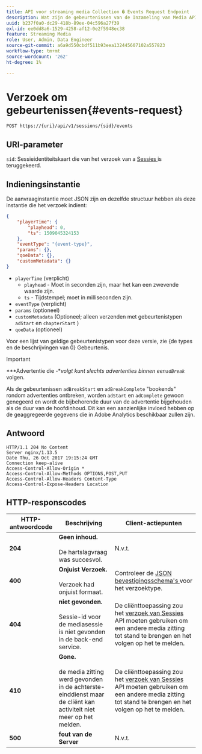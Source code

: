 ```yaml
---
title: API voor streaming media Collection � Events Request Endpoint
description: Wat zijn de gebeurtenissen van de Inzameling van Media API verzoeken eindpuntparameters en reacties?
uuid: b237f0a0-dc29-418b-89ee-04c596a27f39
exl-id: ee0dd8a6-1529-4258-af12-0e2f5948ec38
feature: Streaming Media
role: User, Admin, Data Engineer
source-git-commit: a6a9d550cbdf511b93eea132445607102a557823
workflow-type: tm+mt
source-wordcount: '262'
ht-degree: 1%

---
```


# Verzoek om gebeurtenissen{#events-request}

`POST https://{uri}/api/v1/sessions/{sid}/events`

## URI-parameter

`sid`: Sessieidentiteitskaart die van het verzoek van a [ Sessies ](mc-api-sessions-req.md) is teruggekeerd.

## Indieningsinstantie

De aanvraaginstantie moet JSON zijn en dezelfde structuur hebben als deze instantie die het verzoek indient:

```json
{ 
    "playerTime": { 
        "playhead": 0, 
        "ts": 1509045324153 
    }, 
    "eventType": "{event-type}", 
    "params": {}, 
    "qoeData": {}, 
    "customMetadata": {} 
}
```

* `playerTime` (verplicht)
   * `playhead` - Moet in seconden zijn, maar het kan een zwevende waarde zijn.
   * `ts` - Tijdstempel; moet in milliseconden zijn.
* `eventType` (verplicht)
* `params` (optioneel)
* `customMetadata` (Optioneel; alleen verzenden met gebeurtenistypen `adStart` en `chapterStart` )
* `qoeData` (optioneel)

Voor een lijst van geldige gebeurtenistypen voor deze versie, zie {de types en de beschrijvingen van 0} Gebeurtenis.[](mc-api-event-types.md)

>[!IMPORTANT]
>
>***Advertentie die -**volgt kunt slechts advertenties binnen een`adBreak`* volgen.
>
>Als de gebeurtenissen `adBreakStart` en `adBreakComplete` &quot;bookends&quot; rondom advertenties ontbreken, worden `adStart` en `adComplete` gewoon genegeerd en wordt de bijbehorende duur van de advertentie bijgehouden als de duur van de hoofdinhoud. Dit kan een aanzienlijke invloed hebben op de geaggregeerde gegevens die in Adobe Analytics beschikbaar zullen zijn.

## Antwoord

```text
HTTP/1.1 204 No Content 
Server nginx/1.13.5 
Date Thu, 26 Oct 2017 19:15:24 GMT 
Connection keep-alive 
Access-Control-Allow-Origin * 
Access-Control-Allow-Methods OPTIONS,POST,PUT 
Access-Control-Allow-Headers Content-Type 
Access-Control-Expose-Headers Location
```

## HTTP-responscodes

| HTTP-antwoordcode | Beschrijving | Client-actiepunten |
|---|---|---|
| **204** | **Geen inhoud.** <br/><br/> De hartslagvraag was succesvol. | N.v.t. |
| **400** | **Onjuist Verzoek.** <br/><br/> Verzoek had onjuist formaat. | Controleer de [ JSON bevestigingsschema&#39;s ](mc-api-json-validation.md) voor het verzoektype. |
| **404** | **niet gevonden.** <br/><br/> Sessie-id voor de mediasessie is niet gevonden in de back-end service. | De cliënttoepassing zou het [ verzoek van Sessies ](mc-api-sessions-req.md) API moeten gebruiken om een andere media zitting tot stand te brengen en het volgen op het te melden. |
| **410** | **Gone.** <br/><br/> de media zitting werd gevonden in de achterste-einddienst maar de cliënt kan activiteit niet meer op het melden. | De cliënttoepassing zou het [ verzoek van Sessies ](mc-api-sessions-req.md) API moeten gebruiken om een andere media zitting tot stand te brengen en het volgen op het te melden. |
| **500** | **fout van de Server** | N.v.t. |
